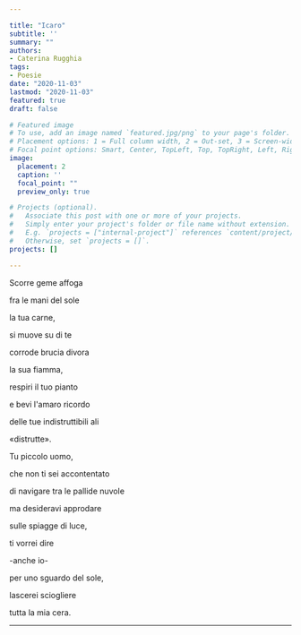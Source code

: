 ```yaml
---

title: "Icaro"
subtitle: ''
summary: ""
authors:
- Caterina Rugghia
tags:
- Poesie
date: "2020-11-03"
lastmod: "2020-11-03"
featured: true
draft: false

# Featured image
# To use, add an image named `featured.jpg/png` to your page's folder.
# Placement options: 1 = Full column width, 2 = Out-set, 3 = Screen-width
# Focal point options: Smart, Center, TopLeft, Top, TopRight, Left, Right, BottomLeft, Bottom, BottomRight
image:
  placement: 2
  caption: ''
  focal_point: ""
  preview_only: true

# Projects (optional).
#   Associate this post with one or more of your projects.
#   Simply enter your project's folder or file name without extension.
#   E.g. `projects = ["internal-project"]` references `content/project/deep-learning/index.md`.
#   Otherwise, set `projects = []`.
projects: []

---
```


Scorre geme affoga


fra le mani del sole


la tua carne,


si muove su di te


corrode brucia divora


la sua fiamma,


respiri il tuo pianto


e bevi l'amaro ricordo


delle tue indistruttibili ali


«distrutte».


Tu piccolo uomo,


che non ti sei accontentato


di navigare tra le pallide nuvole


ma desideravi approdare


sulle spiagge di luce,


ti vorrei dire 


-anche io-


per uno sguardo del sole,


lascerei sciogliere


tutta la mia cera.


---
